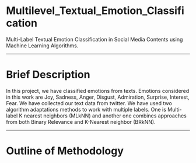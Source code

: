 # Multilevel_Textual_Emotion_Classification

Multi-Label Textual Emotion Classification in Social Media Contents using Machine Learning Algorithms.

<hr/>

# Brief Description

In this project, we have classified emotions from texts. Emotions considered in this work are Joy, Sadness, Anger, Disgust, Admiration, Surprise, Interest, Fear. We have collected our text data from twitter. We have used two algorithm adaptations methods to work with multiple labels. One is Multi-label K nearest neighbors (MLkNN) and another one combines approaches from both Binary Relevance and K-Nearest neighbor (BRkNN). 

<hr/>

# Outline of Methodology











